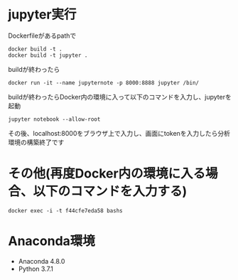 # jupyter実行

Dockerfileがあるpathで
```
docker build -t .
docker build -t jupyter .
```

buildが終わったら
```
docker run -it --name jupyternote -p 8000:8888 jupyter /bin/
```

buildが終わったらDocker内の環境に入って以下のコマンドを入力し、jupyterを起動
```
jupyter notebook --allow-root
```
その後、localhost:8000をブラウザ上で入力し、画面にtokenを入力したら分析環境の構築終了です

# その他(再度Docker内の環境に入る場合、以下のコマンドを入力する)

```
docker exec -i -t f44cfe7eda58 bashs
```

# Anaconda環境

- Anaconda 4.8.0
- Python 3.7.1